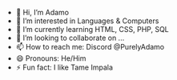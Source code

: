 - 👋 Hi, I’m Adamo
- 👀 I’m interested in Languages & Computers
- 🌱 I’m currently learning HTML, CSS, PHP, SQL
- 💞️ I’m looking to collaborate on ...
- 📫 How to reach me: Discord @PurelyAdamo
- 😄 Pronouns: He/Him
- ⚡ Fun fact: I like Tame Impala

<!---
PurelyAdamo/PurelyAdamo is a ✨ special ✨ repository because its `README.md` (this file) appears on your GitHub profile.
You can click the Preview link to take a look at your changes.
--->
